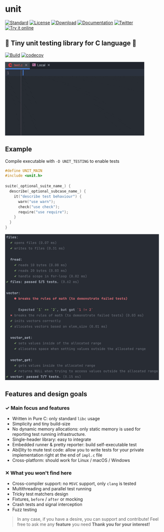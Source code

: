 # unit

[![Standard](https://img.shields.io/badge/C-11/14/17-pink.svg)](https://en.wikipedia.org/wiki/C_(programming_language))
[![License](https://img.shields.io/badge/License-MIT-blue.svg)](https://opensource.org/licenses/MIT)
[![Download](https://img.shields.io/badge/Download%20%20-unit.h-lightgreen.svg)](https://raw.githubusercontent.com/eliasku/unit/master/include/unit.h)
[![Documentation](https://img.shields.io/badge/docs-latest-white)](http://unit.rtfd.io/)
[![Twitter](https://img.shields.io/twitter/follow/eliaskuvoice.svg?style=flat&label=Follow&logoColor=white&color=1da1f2&logo=twitter)](https://twitter.com/eliaskuvoice)
[![Try it online](https://img.shields.io/badge/Try%20it-online-orange.svg)](https://godbolt.org/z/Mn74qe57b)

## 🥼 Tiny unit testing library for C language 🥼

[![Build](https://github.com/eliasku/unit/actions/workflows/build.yml/badge.svg)](https://github.com/eliasku/unit/actions/workflows/build.yml)
[![codecov](https://codecov.io/gh/eliasku/unit/branch/master/graph/badge.svg?token=NFTrtCHQ2r)](https://codecov.io/gh/eliasku/unit)

![screencast](docs/screencast.gif)

## Example

Compile executable with `-D UNIT_TESTING` to enable tests

```c
#define UNIT_MAIN
#include <unit.h>

suite(_optional_suite_name_) {
  describe(_optional_subcase_name_) {
    it("describe test behaviour") {
      warn("use warn");
      check("use check");
      require("use require");
    }
  }
}

```

![output](docs/output.png)

## Features and design goals

### ✓ Main focus and features
- Written in Pure C: only standard `libc` usage
- Simplicity and tiny build-size
- No dynamic memory allocations: only static memory is used for reporting test running infrastructure.
- Single-header library: easy to integrate
- Embedded runner & pretty reporter: build self-executable test
- Abi[lity to mute test code: allow you to write tests for your private implementation right at the end of `impl.c` file
- Cross-platform: should work for Linux / macOS / Windows 

### ✕ What you won't find here
- Cross-compiler support: no `MSVC` support, only `clang` is tested
- Multithreading and parallel test running
- Tricky test matchers design
- Fixtures, `before` / `after` or mocking
- Crash tests and signal interception
- Fuzz testing

> In any case, if you have a desire, you can support and contribute! Feel free to ask me any **feature** you need **Thank you for your interest!** 
